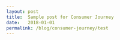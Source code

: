 ```yaml
---
layout: post
title:  Sample post for Consumer Journey
date:   2018-01-01
permalink: /blog/consumer-journey/test
---
```

